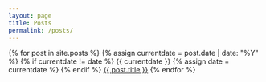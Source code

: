 ```yaml
---
layout: page
title: Posts
permalink: /posts/
---
```

{% for post in site.posts %}
  {% assign currentdate = post.date | date: "%Y" %}
  {% if currentdate != date %}
      {{ currentdate }}
    {% assign date = currentdate %}
  {% endif %}
  <a href="{{ post.url }}">{{ post.title }}</a>
{% endfor %}
